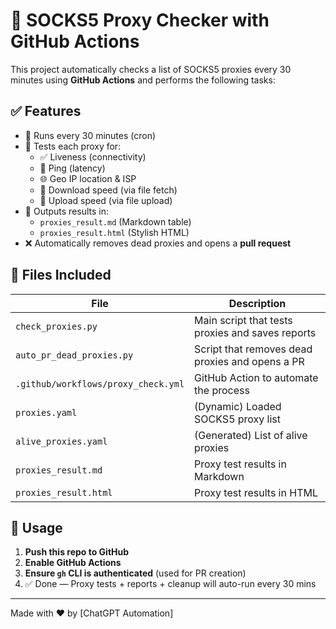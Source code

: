# 🧪 SOCKS5 Proxy Checker with GitHub Actions

This project automatically checks a list of SOCKS5 proxies every 30 minutes using **GitHub Actions** and performs the following tasks:

## ✅ Features

- 🔁 Runs every 30 minutes (cron)
- 🧪 Tests each proxy for:
  - ✅ Liveness (connectivity)
  - 📶 Ping (latency)
  - 🌐 Geo IP location & ISP
  - 🚀 Download speed (via file fetch)
  - 🚀 Upload speed (via file upload)
- 📄 Outputs results in:
  - `proxies_result.md` (Markdown table)
  - `proxies_result.html` (Stylish HTML)
- ❌ Automatically removes dead proxies and opens a **pull request**

## 📁 Files Included

| File | Description |
|------|-------------|
| `check_proxies.py` | Main script that tests proxies and saves reports |
| `auto_pr_dead_proxies.py` | Script that removes dead proxies and opens a PR |
| `.github/workflows/proxy_check.yml` | GitHub Action to automate the process |
| `proxies.yaml` | (Dynamic) Loaded SOCKS5 proxy list |
| `alive_proxies.yaml` | (Generated) List of alive proxies |
| `proxies_result.md` | Proxy test results in Markdown |
| `proxies_result.html` | Proxy test results in HTML |

## 🚀 Usage

1. **Push this repo to GitHub**
2. **Enable GitHub Actions**
3. **Ensure `gh` CLI is authenticated** (used for PR creation)
4. ✅ Done — Proxy tests + reports + cleanup will auto-run every 30 mins

---

Made with ❤️ by [ChatGPT Automation]
